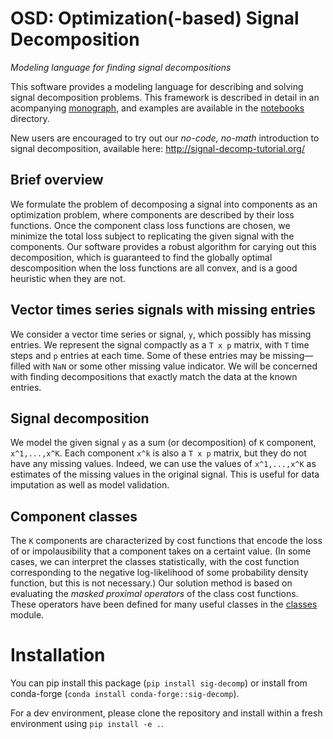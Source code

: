 # OSD: Optimization(-based) Signal Decomposition
_Modeling language for finding signal decompositions_

This software provides a modeling language for describing and solving signal decomposition problems. This framework is described in detail in an acompanying [monograph](https://web.stanford.edu/~boyd/papers/sig_decomp_mprox.html), and examples are available in the [notebooks](notebooks/) directory.

New users are encouraged to try out our _no-code, no-math_ introduction to signal decomposition, available here: http://signal-decomp-tutorial.org/

## Brief overview

We formulate the problem of decomposing a signal into components as an optimization problem, where components are described by their loss functions. Once the component class loss functions are chosen, we minimize the total loss subject to replicating the given signal with the components. Our software provides a robust algorithm for carying out this decomposition, which is guaranteed to find the globally optimal descomposition when the loss functions are all convex, and is a good heuristic when they are not.

## Vector times series signals with missing entries

We consider a vector time series or signal, `y`, which possibly has missing entries. We represent the signal compactly as a `T x p` matrix, with `T` time steps and `p` entries at each time. Some of these entries may be missing—filled with `NaN` or some other missing value indicator. We will be concerned with finding decompositions that exactly match the data at the known entries.

## Signal decomposition

We model the given signal `y` as a sum (or decomposition) of `K` component, `x^1,...,x^K`. Each component `x^k` is also a `T x p` matrix, but they do not have any missing values. Indeed, we can use the values of `x^1,...,x^K` as estimates of the missing values in the original signal. This is useful for data imputation as well as model validation.

## Component classes

The `K` components are characterized by cost functions that encode the loss of or impolausibility that a component takes on a certaint value. (In some cases, we can interpret the classes statistically, with the cost function corresponding to the negative log-likelihood of some probability density function, but this is not necessary.) Our solution method is based on evaluating the _masked proximal operators_ of the class cost functions. These operators have been defined for many useful classes in the [classes](osd/classes/) module.

# Installation

You can pip install this package (`pip install sig-decomp`) or install from conda-forge (`conda install conda-forge::sig-decomp`).

For a dev environment, please clone the repository and install within a fresh environment using `pip install -e .`.
